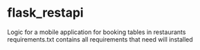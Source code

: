 # flask_restapi
Logic for a mobile application for booking tables in restaurants
requirements.txt contains all requirements that need will installed
